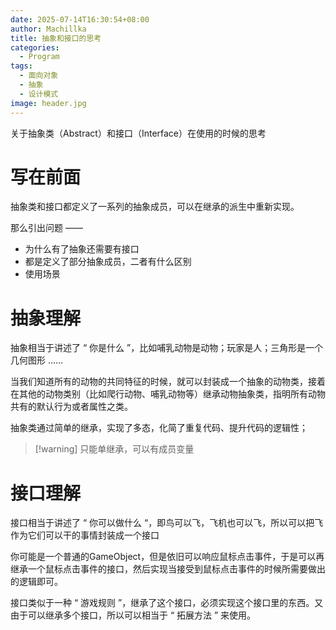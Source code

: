 ```yaml
---
date: 2025-07-14T16:30:54+08:00
author: Machillka
title: 抽象和接口的思考
categories:
  - Program
tags:
  - 面向对象
  - 抽象
  - 设计模式
image: header.jpg
---
```

关于抽象类（Abstract）和接口（Interface）在使用的时候的思考

# 写在前面

抽象类和接口都定义了一系列的抽象成员，可以在继承的派生中重新实现。

那么引出问题 ——
- 为什么有了抽象还需要有接口
- 都是定义了部分抽象成员，二者有什么区别
- 使用场景

# 抽象理解

抽象相当于讲述了 “ 你是什么 ”，比如哺乳动物是动物；玩家是人；三角形是一个几何图形 ……

当我们知道所有的动物的共同特征的时候，就可以封装成一个抽象的动物类，接着在其他的动物类别（比如爬行动物、哺乳动物等）继承动物抽象类，指明所有动物共有的默认行为或者属性之类。

抽象类通过简单的继承，实现了多态，化简了重复代码、提升代码的逻辑性；

> [!warning] 只能单继承，可以有成员变量 

# 接口理解

接口相当于讲述了 “ 你可以做什么 “，即鸟可以飞，飞机也可以飞，所以可以把飞作为它们可以干的事情封装成一个接口

你可能是一个普通的GameObject，但是依旧可以响应鼠标点击事件，于是可以再继承一个鼠标点击事件的接口，然后实现当接受到鼠标点击事件的时候所需要做出的逻辑即可。

接口类似于一种 “ 游戏规则 ”，继承了这个接口，必须实现这个接口里的东西。又由于可以继承多个接口，所以可以相当于 “ 拓展方法 ” 来使用。